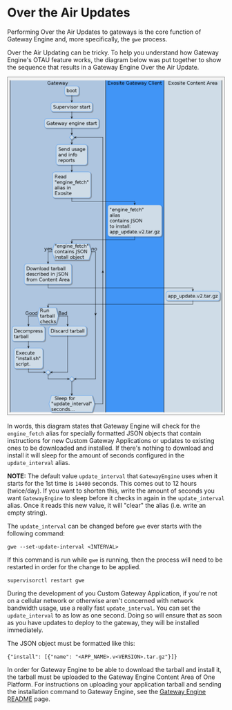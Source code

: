 Over the Air Updates
====================

Performing Over the Air Updates to gateways is the core function of
Gateway Engine and, more specifically, the `gwe` process.

Over the Air Updating can be tricky. To help you understand how Gateway
Engine's OTAU feature works, the diagram below was put together to show
the sequence that results in a Gateway Engine Over the Air Update.

![otau](otau_image.png)

In words, this diagram states that Gateway Engine will check for the
`engine_fetch` alias for specially formatted JSON objects that contain
instructions for new Custom Gateway Applications or updates to existing
ones to be downloaded and installed. If there's nothing to download and
install it will sleep for the amount of seconds configured in the
`update_interval` alias.

**NOTE:** The default value `update_interval` that `GatewayEngine` uses when it
starts for the 1st time is `14400` seconds. This comes out to 12 hours
(twice/day). If you want to shorten this, write the amount of seconds
you want `GatewayEngine` to sleep before it checks in again in the
`update_interval` alias. Once it reads this new value, it will "clear"
the alias (i.e. write an empty string).

The `update_interval` can be changed before `gwe` ever starts with the
following command:

```
gwe --set-update-interval <INTERVAL>
```

If this command is run while `gwe` is running, then the process will
need to be restarted in order for the change to be applied.

```
supervisorctl restart gwe
```

During the development of you Custom Gateway Application, if you're
not on a cellular network or otherwise aren't concerned with network
bandwidth usage, use a really fast `update_interval`. You can set the
`update_interval` to as low as one second. Doing so will ensure that
as soon as you have updates to deploy to the gateway, they will be
installed immediately.

The JSON object must be formatted like this:

```
{"install": [{"name": "<APP_NAME>.v<VERSION>.tar.gz"}]}
```

In order for Gateway Engine to be able to download the tarball and
install it, the tarball must be uploaded to the Gateway Engine Content
Area of One Platform. For instructions on uploading your application
tarball and sending the installation command to Gateway Engine, see the
[Gateway Engine README](/gwe/gateway-engine/gateway_engine_gwe/) page.

